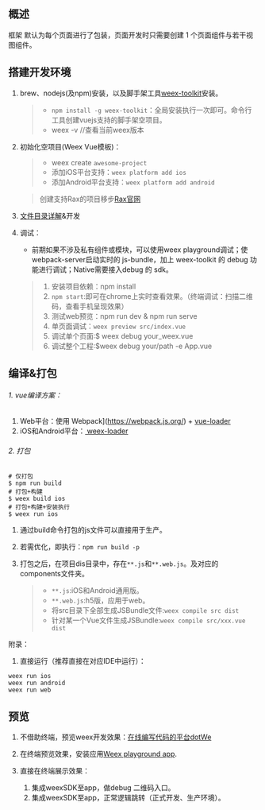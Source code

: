 ## 概述

框架 默认为每个页面进行了包装，页面开发时只需要创建 1 个页面组件与若干视图组件。

## 搭建开发环境

1. brew、nodejs(及npm)安装，以及脚手架工具[weex-toolkit](https://weex.incubator.apache.org/cn/tools/toolkit.html)安装。

	> * `npm install -g weex-toolkit`：全局安装执行一次即可。命令行工具创建vuejs支持的脚手架空项目。
	> * weex -v //查看当前weex版本
	
2. 初始化空项目(Weex Vue模板)：

	> * weex create `awesome-project`
	> * 添加iOS平台支持：`weex platform add ios`
	> * 添加Android平台支持：`weex platform add android`
	
	> 创建支持Rax的项目移步[Rax官网](https://alibaba.github.io/rax/)

3. [文件目录详解]()&开发

	

4. 调试：

	* 前期如果不涉及私有组件或模块，可以使用weex playground调试；使  webpack-server启动实时的 js-bundle，加上 weex-toolkit 的 debug 功能进行调试；Native需要接入debug 的 sdk。

	> 1. 安装项目依赖：npm install
	> 2. `npm start`:即可在chrome上实时查看效果。（终端调试：扫描二维码，查看手机呈现效果）
	> 4. 测试web预览：npm run dev & npm run serve 
	> 3. 单页面调试：`weex preview src/index.vue`
	> 5. 调试单个页面:$ weex debug your_weex.vue
	> 6. 调试整个工程:$weex debug your/path -e App.vue
	

## 编译&打包

###### 1. vue编译方案：
1. Web平台：使用 Webpack](https://webpack.js.org/) + [vue-loader](https://vue-loader.vuejs.org/en/)
2. iOS和Android平台：[ weex-loader](https://github.com/weexteam/weex-loader)

###### 2. 打包

```
# 仅打包
$ npm run build
# 打包+构建
$ weex build ios
# 打包+构建+安装执行
$ weex run ios
```

1. 通过build命令打包的js文件可以直接用于生产。
2. 若需优化，即执行：`npm run build -p`
3. 打包之后，在项目dis目录中，存在`**.js`和`**.web.js`。及对应的components文件夹。

	> * `**.js`:iOS和Android通用版。
	> * `**.web.js`:h5版，应用于web。
	> * 将src目录下全部生成JSBundle文件:`weex compile src dist`
	> * 针对某一个Vue文件生成JSBundle:`weex compile src/xxx.vue dist`


附录：

1. 直接运行（推荐直接在对应IDE中运行）：

```
weex run ios
weex run android
weex run web
```

## 预览

1. 不借助终端，预览weex开发效果：[在线编写代码的平台dotWe](http://dotwe.org/vue/)
2. 在终端预览效果，安装应用[Weex playground app](https://weex.incubator.apache.org/cn/tools/playground.html).
3. 直接在终端展示效果：

	1. 集成weexSDK至app，做debug 二维码入口。
	2. 集成weexSDK至app，正常逻辑跳转（正式开发、生产环境）。